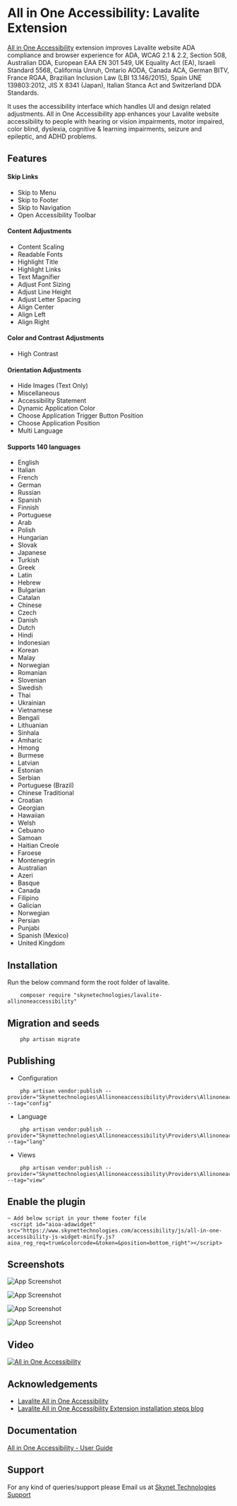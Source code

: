 # All in One Accessibility: Lavalite Extension

[All in One Accessibility](https://www.skynettechnologies.com/all-in-one-accessibility) extension improves Lavalite website ADA compliance and browser experience for ADA, WCAG 2.1 & 2.2, Section 508, Australian DDA, European EAA EN 301 549, UK Equality Act (EA), Israeli Standard 5568, California Unruh, Ontario AODA, Canada ACA, German BITV, France RGAA, Brazilian Inclusion Law (LBI 13.146/2015), Spain UNE 139803:2012, JIS X 8341 (Japan), Italian Stanca Act and Switzerland DDA Standards.

It uses the accessibility interface which handles UI and design related adjustments. All in One Accessibility app enhances your Lavalite website accessibility to people with hearing or vision impairments, motor impaired, color blind, dyslexia, cognitive & learning impairments, seizure and epileptic, and ADHD problems.

## Features
#### Skip Links
- Skip to Menu
- Skip to Footer
- Skip to Navigation
- Open Accessibility Toolbar

#### Content Adjustments
- Content Scaling
- Readable Fonts
- Highlight Title
- Highlight Links
- Text Magnifier
- Adjust Font Sizing
- Adjust Line Height
- Adjust Letter Spacing
- Align Center
- Align Left
- Align Right

#### Color and Contrast Adjustments
- High Contrast

#### Orientation Adjustments
- Hide Images (Text Only)
- Miscellaneous
- Accessibility Statement
- Dynamic Application Color
- Choose Application Trigger Button Position
- Choose Application Position
- Multi Language

#### Supports 140 languages
- English
- Italian
- French
- German
- Russian
- Spanish
- Finnish
- Portuguese
- Arab
- Polish
- Hungarian
- Slovak
- Japanese
- Turkish
- Greek
- Latin
- Hebrew
- Bulgarian
- Catalan
- Chinese
- Czech
- Danish
- Dutch
- Hindi
- Indonesian
- Korean
- Malay
- Norwegian
- Romanian
- Slovenian
- Swedish
- Thai
- Ukrainian
- Vietnamese
- Bengali
- Lithuanian
- Sinhala
- Amharic
- Hmong
- Burmese
- Latvian
- Estonian
- Serbian
- Portuguese (Brazil)
- Chinese Traditional
- Croatian
- Georgian
- Hawaiian
- Welsh
- Cebuano
- Samoan
- Haitian Creole
- Faroese
- Montenegrin
- Australian
- Azeri
- Basque
- Canada
- Filipino
- Galician
- Norwegian
- Persian
- Punjabi
- Spanish (Mexico)
- United Kingdom


## Installation

Run the below command form the root folder of lavalite.

```
    composer require "skynetechnologies/lavalite-allinoneaccessibility"
```

## Migration and seeds

```
    php artisan migrate
```
## 
## Publishing

* Configuration
```
    php artisan vendor:publish --provider="Skynettechnologies\Allinoneaccessibility\Providers\AllinoneaccessibilityServiceProvider" --tag="config"
```
* Language
```
    php artisan vendor:publish --provider="Skynettechnologies\Allinoneaccessibility\Providers\AllinoneaccessibilityServiceProvider" --tag="lang"
```
* Views
```
    php artisan vendor:publish --provider="Skynettechnologies\Allinoneaccessibility\Providers\AllinoneaccessibilityServiceProvider" --tag="view"
```
## Enable the plugin

```
~ Add below script in your theme footer file
 <script id="aioa-adawidget" src="https://www.skynettechnologies.com/accessibility/js/all-in-one-accessibility-js-widget-minify.js?aioa_reg_req=true&colorcode=&token=&position=bottom_right"></script>
```

## Screenshots

![App Screenshot](https://www.skynettechnologies.com/sites/default/files/screenshot3.png)

![App Screenshot](https://www.skynettechnologies.com/sites/default/files/screenshot1.png)

![App Screenshot](https://www.skynettechnologies.com/sites/default/files/screenshot2.png)

![App Screenshot](https://www.skynettechnologies.com/sites/default/files/screenshot4.png)

## Video

[![All in One Accessibility](https://img.youtube.com/vi/czwC0PKIqkc/0.jpg)](https://www.youtube.com/watch?v=czwC0PKIqkc)

## Acknowledgements

 - [Lavalite All in One Accessibility](https://www.skynettechnologies.com/lavalite-ada-compliant-widget)
 - [Lavalite All in One Accessibility Extension installation steps blog](https://www.skynettechnologies.com/blog/lavalite-web-accessibility-widget-installation)

## Documentation

[All in One Accessibility - User Guide](https://www.dropbox.com/s/de41n4xm9zjwxix/All-in-One-Accessibility-PRO-App-Usage-and-Functionality.pdf?dl=0)

## Support
For any kind of queries/support please Email us at [Skynet Technologies Support](mailto:hello@skynettechnologies.com)

